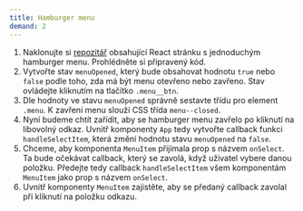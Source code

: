 ```yaml
---
title: Hamburger menu
demand: 2
---
```


1. Naklonujte si [repozitář](https://github.com/podlomar/daweb-react-hamburger) obsahující React stránku s jednoduchým hamburger menu. Prohlédněte si připravený kód.
1. Vytvořte stav `menuOpened`, který bude obsahovat hodnotu `true` nebo `false` podle toho, zda má být menu otevřeno nebo zavřeno. Stav ovládejte kliknutím na tlačítko `.menu__btn`.
1. Dle hodnoty ve stavu `menuOpened` správně sestavte třídu pro element `.menu`. K zavření menu slouží CSS třída `menu--closed`.
1. Nyní budeme chtít zařídit, aby se hamburger menu zavřelo po kliknutí na libovolný odkaz. Uvnitř komponenty `App` tedy vytvořte callback funkci `handleSelectItem`, která změní hodnotu stavu `menuOpened` na `false`.
1. Chceme, aby komponenta `MenuItem` přijímala prop s názvem `onSelect`. Ta bude očekávat callback, který se zavolá, když uživatel vybere danou položku. Předejte tedy callback `handleSelectItem` všem komponentám `MenuItem` jako prop s názvem `onSelect`.
1. Uvnitř komponenty `MenuItem` zajistěte, aby se předaný callback zavolal při kliknutí na položku odkazu.
